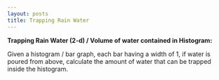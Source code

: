 ```yaml
---
layout: posts
title: Trapping Rain Water
---
```



**Trapping Rain Water (2-d) / Volume of water contained in Histogram:**

Given a histogram / bar graph, each bar having a width of 1, if water is poured from above, calculate the amount of water that can be trapped inside the histogram.

